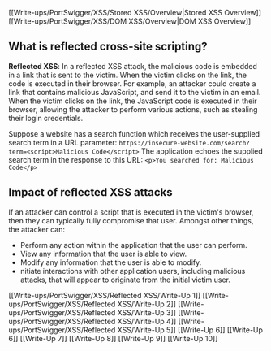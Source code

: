 [[Write-ups/PortSwigger/XSS/Stored XSS/Overview|Stored XSS Overview]]
[[Write-ups/PortSwigger/XSS/DOM XSS/Overview|DOM XSS Overview]]
## What is reflected cross-site scripting?

**Reflected XSS**: In a reflected XSS attack, the malicious code is embedded in a link that is sent to the victim. When the victim clicks on the link, the code is executed in their browser. For example, an attacker could create a link that contains malicious JavaScript, and send it to the victim in an email. When the victim clicks on the link, the JavaScript code is executed in their browser, allowing the attacker to perform various actions, such as stealing their login credentials.

Suppose a website has a search function which receives the user-supplied search term in a URL parameter:
`https://insecure-website.com/search?term=<script>Malicious Code</script>`
The application echoes the supplied search term in the response to this URL:
`<p>You searched for: Malicious Code</p>`


## Impact of reflected XSS attacks

If an attacker can control a script that is executed in the victim's browser, then they can typically fully compromise that user. Amongst other things, the attacker can:
* Perform any action within the application that the user can perform.
* View any information that the user is able to view.
* Modify any information that the user is able to modify.
* nitiate interactions with other application users, including malicious attacks, that will appear to originate from the initial victim user.

[[Write-ups/PortSwigger/XSS/Reflected XSS/Write-Up 1]]
[[Write-ups/PortSwigger/XSS/Reflected XSS/Write-Up 2]]
[[Write-ups/PortSwigger/XSS/Reflected XSS/Write-Up 3]]
[[Write-ups/PortSwigger/XSS/Reflected XSS/Write-Up 4]]
[[Write-ups/PortSwigger/XSS/Reflected XSS/Write-Up 5]]
[[Write-Up 6]]
[[Write-Up 6]]
[[Write-Up 7]]
[[Write-Up 8]]
[[Write-Up 9]]
[[Write-Up 10]]

